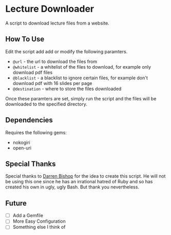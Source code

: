 # Lecture Downloader

A script to download lecture files from a website.

## How To Use

Edit the script add add or modify the following paramters.

- `@url` - the url to download the files from
- `@whitelist` - a whitelist of the files to download, for example only download pdf files
- `@blacklist` - a blacklist to ignore certain files, for example don't download pdf with 16 slides per page
- `@destination` - where to store the files downloaded

Once these paramters are set, simply run the script and the files will be downloaded to the specified directory.


## Dependencies

Requires the following gems:

- nokogiri
- open-uri

## Special Thanks

Special thanks to [Darren Bishop](https://github.com/dbishop1) for the idea to create this script. He will not be using this one since he has an irrational hatred of Ruby and so has created his own in ugly, ugly Bash. But thank you nevertheless.


## Future

- [ ] Add a Gemfile
- [ ] More Easy Configuration
- [ ] Something else I think of